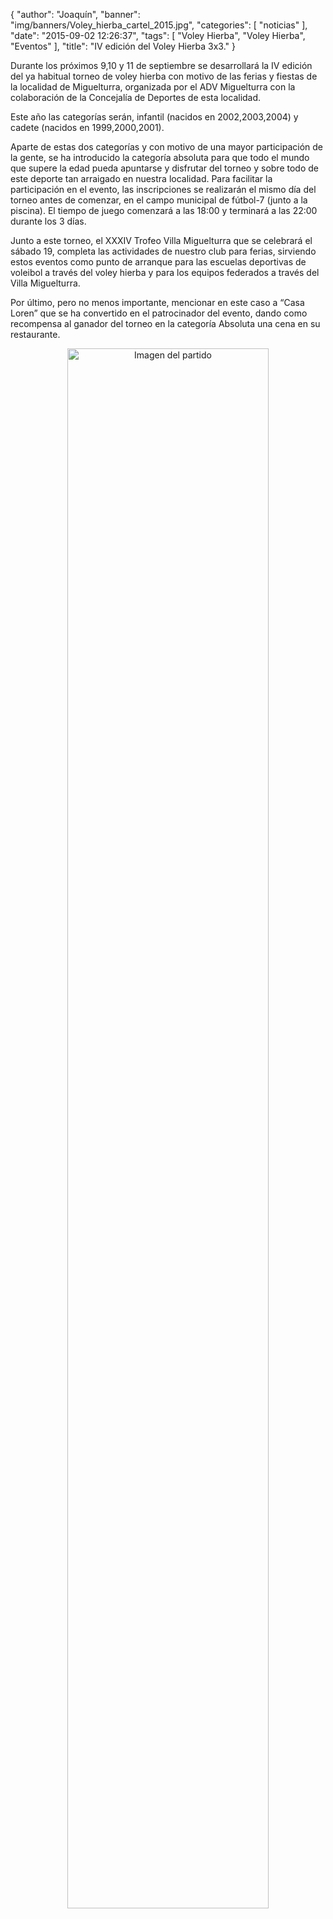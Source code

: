 {
  "author": "Joaquín", 
  "banner": "img/banners/Voley_hierba_cartel_2015.jpg", 
  "categories": [
    "noticias"
  ], 
  "date": "2015-09-02 12:26:37", 
  "tags": [
    "Voley Hierba", 
    "Voley Hierba", 
    "Eventos"
  ], 
  "title": "IV edición del Voley Hierba 3x3."
}

Durante los próximos 9,10 y 11 de septiembre se desarrollará la IV edición del ya habitual torneo de voley hierba con motivo de las ferias y fiestas de la localidad de Miguelturra, organizada por el ADV Miguelturra con la colaboración de la Concejalía de Deportes de esta localidad.

Este año las categorías serán, infantil (nacidos en 2002,2003,2004) y cadete (nacidos en 1999,2000,2001).

Aparte de estas dos categorías y con motivo de una mayor participación de la gente, se ha introducido la categoría absoluta para que todo el mundo que supere la edad pueda apuntarse y disfrutar del torneo y sobre todo de este deporte tan arraigado en nuestra localidad. Para facilitar la participación en el evento, las inscripciones se realizarán el mismo día del torneo antes de comenzar, en el campo municipal de fútbol-7 (junto a la piscina). El tiempo de juego comenzará a las 18:00 y terminará a las 22:00 durante los 3 días.

Junto a este torneo, el XXXIV Trofeo Villa Miguelturra que se celebrará el sábado 19, completa las actividades de nuestro club para ferias, sirviendo estos eventos como punto de arranque para las escuelas deportivas de voleibol a través del voley hierba y para los equipos federados a través del Villa Miguelturra.

Por último, pero no menos importante, mencionar en este caso a “Casa Loren” que se ha convertido en el patrocinador del evento, dando como recompensa al ganador del torneo en la categoría Absoluta una cena en su restaurante.

<center>
<a target="_new" href="http://www.advmiguelturra.org/img/banners/Voley%20hierba%20cartel%202015.jpg"> 
<img alt="Imagen del partido" width="80%" align="center" src="http://www.advmiguelturra.org/img/banners/Voley%20hierba%20cartel%202015.jpg"/> </a> </center>

